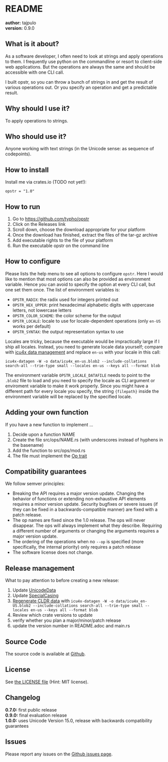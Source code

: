 # README

**author:** tajpulo <br/>
**version:** 0.9.0

## What is it about?

As a software developer, I often need to look at strings and apply operations to them.
I frequently use python on the commandline or resort to client-side web applications.
But the operations are always the same and should be accessible with one CLI call.

I built opstr, so you can throw a bunch of strings in and get the result of various operations out.
Or you specify an operation and get a predictable result.

## Why should I use it?

To apply operations to strings.

## Who should use it?

Anyone working with text strings (in the Unicode sense: as sequence of codepoints).

## How to install

Install me via crates.io (TODO not yet!):

```
opstr = "1.0"
```

## How to run

1. Go to https://github.com/typho/opstr
2. Click on the Releases link
3. Scroll down, choose the download appropriate for your platform
4. Once the download has finished, extract the files of the tar-gz archive
5. Add executable rights to the file of your platform
6. Run the executable opstr on the command line

## How to configure

Please lists the help menu to see all options to configure `opstr`.
Here I would like to mention that most options can also be provided as environment variable.
Hence you can avoid to specify the option at every CLI call, but one set them once.
The list of environment variables is:

* `OPSTR_RADIX`: the radix used for integers printed out
* `OPSTR_HEX_UPPER`: print hexadecimal alphabetic digits with uppercase letters, not lowercase letters
* `OPSTR_COLOR_SCHEME`: the color scheme for the output
* `OPSTR_LOCALE`: locale to use for locale-dependent operations (only `en-US` works per default)
* `OPSTR_SYNTAX`: the output representation syntax to use

Locales are tricky, because the executable would be impractically large if I ship all locales.
Instead, you need to generate locale data yourself; compare with [icu4x data management](https://github.com/unicode-org/icu4x/blob/main/tutorials/data_management.md) and replace `en-us` with your locale in this call:

`icu4x-datagen -W -o data/icu4x_en-us.blob2 --include-collations search-all --trie-type small --locales en-us --keys all --format blob`

The environment variable `OPSTR_LOCALE_DATAFILE` needs to point to the `.blob2` file to load and you need to specify the locale as CLI argument or enviroment variable to make it work properly. Since you might have a different path for every locale you specify, the string `{filepath}` inside the environment variable will be replaced by the specified locale.

## Adding your own function

If you have a new function to implement …

1. Decide upon a function NAME
2. Create the file src/ops/NAME.rs (with underscores instead of hyphens in the basename)
4. Add the function to src/ops/mod.rs
5. The file must implement the [Op trait](src/ops/traits.rs)

## Compatibility guarantees

We follow semver principles:

* Breaking the API requires a major version update. Changing the behavior of functions or extending non-exhaustive API elements requires a minor version update. Security bugfixes or severe issues (if they can be fixed in a backwards-compatible manner) are fixed with a patch release.
* The op names are fixed since the 1.0 release. The ops will never disappear. The ops will always implement what they describe. Requiring a different number of arguments or changing the arguments requires a major version update.
* The ordering of the operations when no `--op` is specified (more specifically, the internal priority) only requires a patch release
* The software license does not change.

## Release management

What to pay attention to before creating a new release:

1. Update [UnicodeData](https://www.unicode.org/Public/UCD/latest/ucd/UnicodeData.txt)
2. Update [SpecialCasing](https://www.unicode.org/Public/UCD/latest/ucd/SpecialCasing.txt)
3. [Regenerate CLDR data](https://github.com/unicode-org/icu4x/blob/main/tutorials/data_management.md) with `icu4x-datagen -W -o data/icu4x_en-US.blob2 --include-collations search-all --trie-type small --locales en-us --keys all --format blob`
3. Review which crate versions to update
4. verify whether you plan a major/minor/patch release
5. update the version number in README.adoc and main.rs

## Source Code

The source code is available at [Github](https://github.com/typho/opstr).

## License

See [the LICENSE file](LICENSE) (Hint: MIT license).

## Changelog

**0.7.0:** first public release <br/>
**0.9.0:** final evaluation release <br/>
**1.0.0:** uses Unicode Version 15.0, release with backwards compatibility guarantees

## Issues

Please report any issues on the [Github issues page](https://github.com/typho/opstr/issues).
